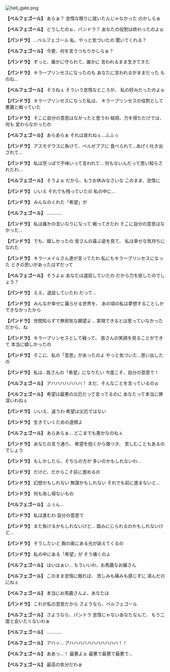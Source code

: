 
![hell_gate.png](../images/backgrounds/hell_gate.png)

**【ベルフェゴール】**
あらぁ？
怠惰な眠りに就いたんじゃなかった
のかしらぁ

**【ベルフェゴール】**
どうしたのぉ、パンドラ？
あなたの役割は終わったのよぉ

**【パンドラ】**
…ベルフェゴール
私、やっと気づいたの
聞いてくれる？

**【ベルフェゴール】**
今更、何を言うつもりかしらぁ？

**【パンドラ】**
ずっと、誰かに守られて、誰かに
言われるまま生きてきた

**【パンドラ】**
キラープリンセスになったのも
あなたに言われるがままだった
ものね…

**【ベルフェゴール】**
そうねぇ
そういう怠惰なところが、
私の好みだったのよぉ

**【パンドラ】**
キラープリンセスになった私は、
キラープリンセスの役割として
悪魔と戦っていた

**【パンドラ】**
そこに自分の意思はなかったと思うわ
結局、力を得ただけでは、何も
変わらなかったの

**【ベルフェゴール】**
あらあらぁ
それは哀れねぇ…ふふっ

**【パンドラ】**
アスモデウスに負けて、ベルゼブブに
食べられて…あげく吐き出されて…

**【パンドラ】**
私は空っぽで不味いって言われて…
何もないんだって思い知らされたわ…

**【ベルフェゴール】**
そうよぉ
だから、もうお休みなさいな
このまま、怠惰に

**【パンドラ】**
いいえ
それでも残っていたの
私の中に…

**【パンドラ】**
みんなのくれた「希望」が

**【ベルフェゴール】**
…………

**【パンドラ】**
私は誰かの言いなりになって
戦ってきたわ
そこに自分の意思はなかった…

**【パンドラ】**
でも、嬉しかったの
皆さんの喜ぶ姿を見て、
私は幸せな気持ちになれた

**【パンドラ】**
キラーメイルさん達が言ってたわ
私にもキラープリンセスになった
ときの思いがあったはずだって

**【ベルフェゴール】**
そうよぉ
あなたは退屈していたの
だから力を欲したのでしょう？

**【パンドラ】**
ええ、退屈していたわ
だって…

**【パンドラ】**
みんなが幸せに暮らせる世界を、
あの頃の私は夢想することしか
できなかったから

**【パンドラ】**
世間知らずで無邪気な願望よ…
実現できるとは思っていなかった
だから、ね

**【パンドラ】**
キラープリンセスとして戦って、
皆さんの笑顔を見ることができて
本当に嬉しかったの

**【パンドラ】**
そこに、私の「意思」があったのよ
やっと気づいた…思い出したの

**【パンドラ】**
私は…皆さんの「希望」になりたい
今度こそ、自分の意思で！

**【ベルフェゴール】**
アハハハハハハハ！
まだ、そんなことを言っているのぉ

**【ベルフェゴール】**
希望は最悪の災厄だって言ってるのに
あなたって本当に罪深いわねぇ

**【パンドラ】**
いいえ、違うわ
希望は災厄ではない

**【パンドラ】**
生きていくための道標よ

**【ベルフェゴール】**
あらあらぁ…
どこまでも愚かなのねぇ

**【パンドラ】**
あなたの言う通り、
希望を抱くから傷つき、
苦しむこともあるのでしょう

**【パンドラ】**
もしかしたら、そちらの方が
多いのかもしれないわ…

**【パンドラ】**
だけど、だからこそ前に進めるの

**【パンドラ】**
幻想かもしれない
無謀かもしれない
それでも前に進まないと…

**【パンドラ】**
何も為し得ないもの

**【ベルフェゴール】**
ふぅん…

**【パンドラ】**
私は進むわ
自分の意思で

**【パンドラ】**
また負けるかもしれないけど…
踏みにじられるのかもしれないけど…

**【パンドラ】**
そうしたいと
胸の奥にある光が訴えてくるの

**【パンドラ】**
私の中にある「希望」が
そう囁くのよ

**【ベルフェゴール】**
はいはぁい…
もういいわ、お馬鹿なお嬢さん

**【ベルフェゴール】**
このまま怠惰に眠れば、
苦しみも痛みも感じずに
済んだのにねぇ

**【ベルフェゴール】**
本当にお馬鹿さんよ、あなたは

**【パンドラ】**
これが私の意思だから
さようなら、ベルフェゴール

**【ベルフェゴール】**
さようなら、パンドラ
怠惰じゃないあなたなんて、
もう二度と会いたくないわぁ

**【ベルフェゴール】**
…………

**【ベルフェゴール】**
アハッ…
アハハハハハハハハハハハ！！

**【ベルフェゴール】**
ああっ…！
最悪よぉ
最悪で最悪で最悪で…

**【ベルフェゴール】**
最高の気分だわぁ
